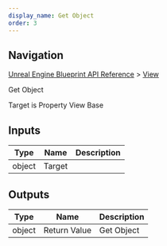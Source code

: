 ```yaml
---
display_name: Get Object
order: 3
---
```

## Navigation

[Unreal Engine Blueprint API Reference](https://dev.epicgames.com/documentation/en-us/unreal-engine/BlueprintAPI) > [View](https://dev.epicgames.com/documentation/en-us/unreal-engine/BlueprintAPI/View)

Get Object

Target is Property View Base

## Inputs

| Type | Name | Description |
| --- | --- | --- |
| object | Target |  |

## Outputs

| Type | Name | Description |
| --- | --- | --- |
| object | Return Value | Get Object |
